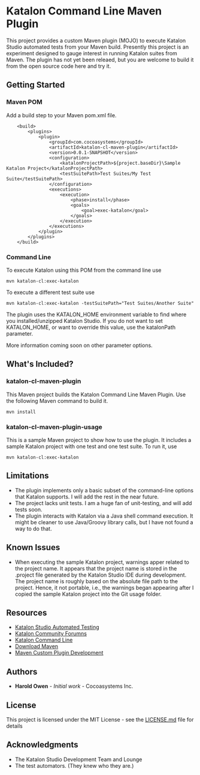 # Katalon Command Line Maven Plugin

This project provides a custom Maven plugin (MOJO) to execute Katalon Studio automated tests from your Maven build.  Presently this project is an experiment designed to gauge interest in running Katalon suites from Maven.  The plugin has not yet been releaed, but you are welcome to build it from the open source code here and try it.

## Getting Started
 
### Maven POM
Add a build step to your Maven pom.xml file.

```
	<build>
		<plugins>
			<plugin>
				<groupId>com.cocoasystems</groupId>
				<artifactId>katalon-cl-maven-plugin</artifactId>
				<version>0.0.1-SNAPSHOT</version>
				<configuration>
					<katalonProjectPath>${project.baseDir}\Sample Katalon Project</katalonProjectPath>
					<testSuitePath>Test Suites/My Test Suite</testSuitePath>
				</configuration>
				<executions>
					<execution>
						<phase>install</phase>
						<goals>
							<goal>exec-katalon</goal>
						</goals>
					</execution>
				</executions>
			</plugin>
		</plugins>
	</build>
```

### Command Line

To execute Katalon using this POM from the command line use

```
mvn katalon-cl:exec-katalon
```

To execute a different test suite use

```
mvn katalon-cl:exec-katalon -testSuitePath="Test Suites/Another Suite"
```

The plugin uses the KATALON_HOME environment variable to find where you installed/unzipped Katalon Studio.  If you do not want to set KATALON_HOME, or want to override this value, use the katalonPath parameter.

More information coming soon on other parameter options. 

## What's Included?
### katalon-cl-maven-plugin
This Maven project builds the Katalon Command Line Maven Plugin.  Use the following Maven command to build it.
```
mvn install
```

### katalon-cl-maven-plugin-usage
This is a sample Maven project to show how to use the plugin.  It includes a sample Katalon project with one test and one test suite.  To run it, use
```
mvn katalon-cl:exec-katalon
```

## Limitations

* The plugin implements only a basic subset of the command-line options that Katalon supports.  I will add the rest in the near future.
* The project lacks unit tests.  I am a huge fan of unit-testing, and will add tests soon.
* The plugin interacts with Katalon via a Java shell command execution.  It might be cleaner to use Java/Groovy library calls, but I have not found a way to do that.


## Known Issues

* When executing the sample Katalon project, warnings apper related to the project name.  It appears that the project name is stored in the .project file generated by the Katalon Studio IDE during development.  The project name is roughly based on the absolute file path to the project.  Hence, it not portable, i.e., the warnings began appearing after I copied the sample Katalon project into the Git usage folder.

## Resources

* [Katalon Studio Automated Testing](https://www.katalon.com/)
* [Katalon Community Forumns](https://forum.katalon.com/)
* [Katalon Command Line](https://docs.katalon.com/katalon-studio/docs/console-mode-execution.html#katalon-command-line-options)
* [Download Maven](https://maven.apache.org/download.cgi)
* [Maven Custom Plugin Development](https://maven.apache.org/guides/plugin/guide-java-plugin-development.html)


## Authors

* **Harold Owen** - *Initial work* - Cocoasystems Inc.

## License

This project is licensed under the MIT License - see the [LICENSE.md](LICENSE.md) file for details

## Acknowledgments

* The Katalon Studio Development Team and Lounge
* The test automators.  (They knew who they are.)


